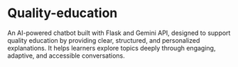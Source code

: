 # Quality-education
An AI-powered chatbot built with Flask and Gemini API, designed to support quality education by providing clear, structured, and personalized explanations. It helps learners explore topics deeply through engaging, adaptive, and accessible conversations.
